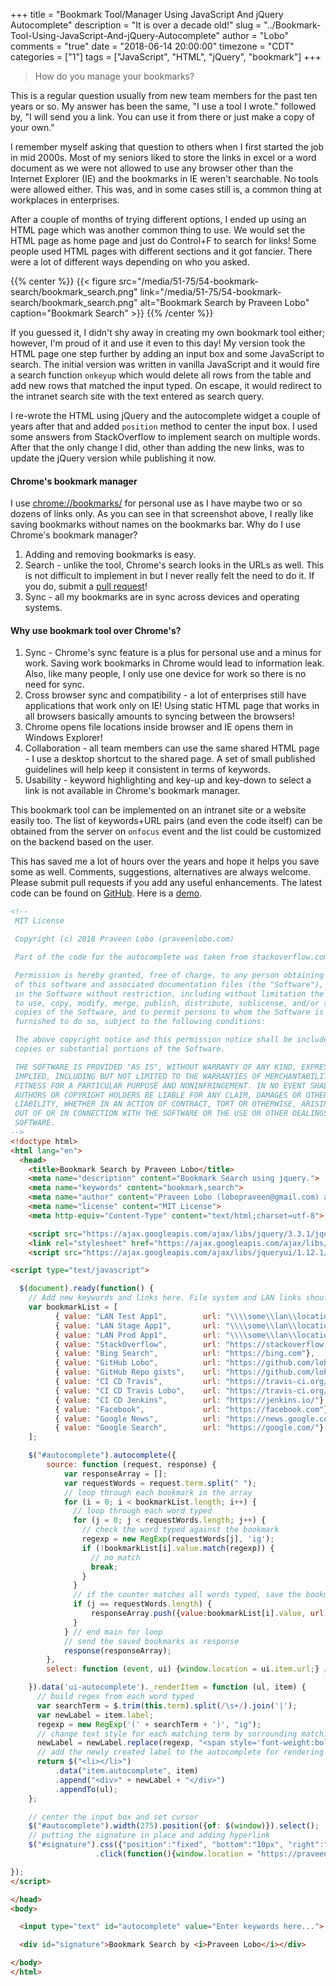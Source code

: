 +++
title = "Bookmark Tool/Manager Using JavaScript And jQuery Autocomplete"
description = "It is over a decade old!"
slug = "../Bookmark-Tool-Using-JavaScript-And-jQuery-Autocomplete"
author = "Lobo"
comments = "true"
date = "2018-06-14 20:00:00"
timezone = "CDT"
categories = ["1"]
tags = ["JavaScript", "HTML", "jQuery", "bookmark"]
+++

> How do you manage your bookmarks?

This is a regular question usually from new team members for the past ten years or so. My answer has been the same, "I use a tool I wrote." followed by, "I will send you a link. You can use it from there or just make a copy of your own."

I remember myself asking that question to others when I first started the job in mid 2000s. Most of my seniors liked to store the links in excel or a word document as we were not allowed to use any browser other than the Internet Explorer (IE) and the bookmarks in IE weren't searchable. No tools were allowed either. This was, and in some cases still is, a common thing at workplaces in enterprises.

After a couple of months of trying different options, I ended up using an HTML page which was another common thing to use. We would set the HTML page as home page and just do Control+F to search for links! Some people used HTML pages with different sections and it got fancier. There were a lot of different ways depending on who you asked.

{{% center %}}
{{< figure src="/media/51-75/54-bookmark-search/bookmark_search.png" link="/media/51-75/54-bookmark-search/bookmark_search.png"  alt="Bookmark Search by Praveen Lobo" caption="Bookmark Search" >}}
{{% /center %}}

If you guessed it, I didn't shy away in creating my own bookmark tool either; however, I'm proud of it and use it even to this day! My version took the HTML page one step further by adding an input box and some JavaScript to search. The initial version was written in vanilla JavaScript and it would fire a search function `onkeyup` which would delete all rows from the table and add new rows that matched the input typed. On escape, it would redirect to the intranet search site with the text entered as search query.

I re-wrote the HTML using jQuery and the autocomplete widget a couple of years after that and added `position` method to center the input box. I used some answers from StackOverflow to implement search on multiple words. After that the only change I did, other than adding the new links, was to update the jQuery version while publishing it now.


#### Chrome's bookmark manager
I use [chrome://bookmarks/](chrome://bookmarks/) for personal use as I have maybe two or so dozens of links only. As you can see in that screenshot above, I really like saving bookmarks without names on the bookmarks bar. Why do I use Chrome's bookmark manager?

1. Adding and removing bookmarks is easy.
1. Search - unlike the tool, Chrome's search looks in the URLs as well. This is not difficult to implement in but I never really felt the need to do it. If you do, submit a [pull request](https://github.com/lobopraveen/gists/tree/master/javascript)!
1. Sync - all my bookmarks are in sync across devices and operating systems.

#### Why use bookmark tool over Chrome's?
 1. Sync - Chrome's sync feature is a plus for personal use and a minus for work. Saving work bookmarks in Chrome would lead to information leak. Also, like many people, I only use one device for work so there is no need for sync.
 1. Cross browser sync and compatibility - a lot of enterprises still have applications that work only on IE! Using static HTML page that works in all browsers basically amounts to syncing between the browsers!
 1. Chrome opens file locations inside browser and IE opens them in Windows Explorer!
 1. Collaboration - all team members can use the same shared HTML page - I use a desktop shortcut to the shared page. A set of small published guidelines will help keep it consistent in terms of keywords.
 1. Usability - keyword highlighting and key-up and key-down to select a link is not available in Chrome's bookmark manager.

This bookmark tool can be implemented on an intranet site or a website easily too. The list of keywords+URL pairs (and even the code itself) can be obtained from the server on `onfocus` event and the list could be customized on the backend based on the user.

This has saved me a lot of hours over the years and hope it helps you save some as well. Comments, suggestions, alternatives are always welcome. Please submit pull requests if you add any useful enhancements.
The latest code can be found on [GitHub](https://github.com/lobopraveen/gists/tree/master/javascript). Here is a [demo](/media/51-75/54-bookmark-search/bookmark_search.html).


```HTML
<!--
 MIT License

 Copyright (c) 2018 Praveen Lobo (praveenlobo.com)

 Part of the code for the autocomplete was taken from stackoverflow.com

 Permission is hereby granted, free of charge, to any person obtaining a copy
 of this software and associated documentation files (the "Software"), to deal
 in the Software without restriction, including without limitation the rights
 to use, copy, modify, merge, publish, distribute, sublicense, and/or sell
 copies of the Software, and to permit persons to whom the Software is
 furnished to do so, subject to the following conditions:

 The above copyright notice and this permission notice shall be included in all
 copies or substantial portions of the Software.

 THE SOFTWARE IS PROVIDED "AS IS", WITHOUT WARRANTY OF ANY KIND, EXPRESS OR
 IMPLIED, INCLUDING BUT NOT LIMITED TO THE WARRANTIES OF MERCHANTABILITY,
 FITNESS FOR A PARTICULAR PURPOSE AND NONINFRINGEMENT. IN NO EVENT SHALL THE
 AUTHORS OR COPYRIGHT HOLDERS BE LIABLE FOR ANY CLAIM, DAMAGES OR OTHER
 LIABILITY, WHETHER IN AN ACTION OF CONTRACT, TORT OR OTHERWISE, ARISING FROM,
 OUT OF OR IN CONNECTION WITH THE SOFTWARE OR THE USE OR OTHER DEALINGS IN THE
 SOFTWARE.
-->
<!doctype html>
<html lang="en">
  <head>
    <title>Bookmark Search by Praveen Lobo</title>
    <meta name="description" content="Bookmark Search using jquery.">
    <meta name="keywords" content="bookmark,search">
    <meta name="author" content="Praveen Lobo (lobopraveen@gmail.com) and StackOverflow contributors">
    <meta name="license" content="MIT License">
    <meta http-equiv="Content-Type" content="text/html;charset=utf-8">

    <script src="https://ajax.googleapis.com/ajax/libs/jquery/3.3.1/jquery.min.js"></script>
    <link rel="stylesheet" href="https://ajax.googleapis.com/ajax/libs/jqueryui/1.12.1/themes/base/jquery-ui.css">
    <script src="https://ajax.googleapis.com/ajax/libs/jqueryui/1.12.1/jquery-ui.min.js"></script>

<script type="text/javascript">

  $(document).ready(function() {
    // Add new keywords and links here. File system and LAN links should escape "\" with an "\"
    var bookmarkList = [
          { value: "LAN Test App1",        url: "\\\\some\\lan\\location"},
          { value: "LAN Stage App1",       url: "\\\\some\\lan\\location"},
          { value: "LAN Prod App1",        url: "\\\\some\\lan\\location"},
          { value: "StackOverflow",        url: "https://stackoverflow.com"},
          { value: "Bing Search",          url: "https://bing.com"},
          { value: "GitHub Lobo",          url: "https://github.com/lobopraveen"},
          { value: "GitHub Repo gists",    url: "https://github.com/lobopraveen/gists"},
          { value: "CI CD Travis",         url: "https://travis-ci.org/"},
          { value: "CI CD Travis Lobo",    url: "https://travis-ci.org/lobopraveen"},
          { value: "CI CD Jenkins",        url: "https://jenkins.io/"},
          { value: "Facebook",             url: "https://facebook.com"},
          { value: "Google News",          url: "https://news.google.com"},
          { value: "Google Search",        url: "https://google.com/"}
    ];

    $("#autocomplete").autocomplete({
        source: function (request, response) {
            var responseArray = [];
            var requestWords = request.term.split(" ");
            // loop through each bookmark in the array
            for (i = 0; i < bookmarkList.length; i++) {
              // loop through each word typed
              for (j = 0; j < requestWords.length; j++) {
                // check the word typed against the bookmark
                regexp = new RegExp(requestWords[j], 'ig');
                if (!bookmarkList[i].value.match(regexp)) {
                  // no match
                  break;
                }
              }
              // if the counter matches all words typed, save the bookmark
              if (j == requestWords.length) {
                  responseArray.push({value:bookmarkList[i].value, url:bookmarkList[i].url});
              }
            } // end main for loop
            // send the saved bookmarks as response
            response(responseArray);
        },
        select: function (event, ui) {window.location = ui.item.url;} // go to selected bookmark

    }).data('ui-autocomplete')._renderItem = function (ul, item) {
      // build regex from each word typed
      var searchTerm = $.trim(this.term).split(/\s+/).join('|');
      var newLabel = item.label;
      regexp = new RegExp('(' + searchTerm + ')', "ig");
      // change text style for each matching term by sorrounding matching word/letters with span
      newLabel = newLabel.replace(regexp, "<span style='font-weight:bold;color:blue;'>$1</span>");
      // add the newly created label to the autocomplete for rendering
      return $("<li></li>")
          .data("item.autocomplete", item)
          .append("<div>" + newLabel + "</div>")
          .appendTo(ul);
    };

    // center the input box and set cursor
    $("#autocomplete").width(275).position({of: $(window)}).select();
    // putting the signature in place and adding hyperlink
    $("#signature").css({"position":"fixed", "bottom":"10px", "right":"20px", "cursor":"pointer"})
                   .click(function(){window.location = "https://praveenlobo.com"});

});
</script>

</head>
<body>

  <input type="text" id="autocomplete" value="Enter keywords here...">

  <div id="signature">Bookmark Search by <i>Praveen Lobo</i></div>

</body>
</html>
```
